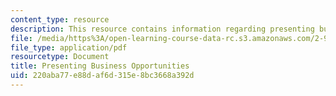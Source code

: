 ```yaml
---
content_type: resource
description: This resource contains information regarding presenting business opportunities.
file: /media/https%3A/open-learning-course-data-rc.s3.amazonaws.com/2-96-management-in-engineering-fall-2012/220aba77e88daf6d315e8bc3668a392d_MIT2_96F12_assn02.pdf
file_type: application/pdf
resourcetype: Document
title: Presenting Business Opportunities
uid: 220aba77-e88d-af6d-315e-8bc3668a392d
---
```

